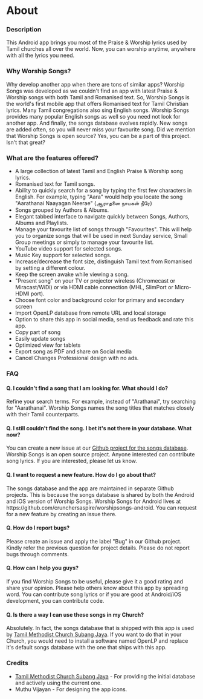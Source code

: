 <html>
<head>
 <meta http-equiv="Content-Type" content="text/html;charset=UTF-8"> 
</head>
<body>
<h1>About</h1>
<h3>Description</h3>
<p>
This Android app brings you most of the Praise & Worship lyrics used by Tamil churches all over the world. Now, you can worship anytime, anywhere with all the lyrics you need.
</p>

<h3>Why Worship Songs?</h3>

<p>
Why develop another app when there are tons of similar apps?
Worship Songs was developed as we couldn't find an app with latest Praise & Worship songs with both Tamil and Romanised text. 
So, Worship Songs is the world's first mobile app that offers Romanised text for Tamil Christian lyrics. 
Many Tamil congregations also sing English songs. Worship Songs provides many popular English songs as well so you need not look for another app. 
And finally, the songs database evolves rapidly. New songs are added often, so you will never miss your favourite song. 
Did we mention that Worship Songs is open source? Yes, you can be a part of this project. Isn't that great?
</p>

<h3>What are the features offered?</h3>
 <ul>
    <li>
        A large collection of latest Tamil and English Praise & Worship song lyrics.
    </li>
    <li>
        Romanised text for Tamil songs.
    </li>
    <li>
        Ability to quickly search for a song by typing the first few characters in English. For example, typing "Aara" would help you locate the song "Aarathanai Naayagan Neerae" (ஆராதனை நாயகன் நீரே)<br>
    </li>
    <li>
        Songs grouped by Authors & Albums. 
    </li>
    <li>
        Elegant tabbed interface to navigate quickly between Songs, Authors, Albums and Playlists.
    </li>
    <li>
        Manage your favourite list of songs through "Favourites". This will help you to organize songs that will be used in next Sunday service, Small Group meetings or simply to manage your favourite list.
    </li>
    <li>
        YouTube video support for selected songs.
    </li>
    <li>
        Music Key support for selected songs.
    </li>
    <li>
        Increase/decrease the font size, distinguish Tamil text from Romanised by setting a different colour.
    </li>
    <li>
        Keep the screen awake while viewing a song.
    </li>
    <li>
        "Present song" on your TV or projector wireless (Chromecast or Miracast/WiDi) or via HDMI cable connection (MHL, SlimPort or Micro-HDMI port).
    </li>
    <li>
        Choose font color and background color for primary and secondary screen
    </li>
    <li>
        Import OpenLP database from remote URL and local storage
    </li>
    <li>
        Option to share this app in social media, send us feedback and rate this app.
    </li>
    <li>
        Copy part of song
    </li>
    <li>
        Easily update songs
    </li>
    <li>
        Optimized view for tablets
    </li>
     <li>
        Export song as PDF and share on Social media
    </li>
    <li>Cancel Changes
        Professional design with no ads.
    </li>
 </ul>

<h3>
FAQ
</h3>

<h4>Q. I couldn't find a song that I am looking for. What should I do?</h4>
<p>
Refine your search terms. For example, instead of "Arathanai", try searching for "Aarathanai". Worship Songs names the song titles that matches closely with their Tamil counterparts.
</p>

<h4>
Q. I still couldn't find the song. I bet it's not there in your database. What now?
</h4>
<p>
You can create a new issue at our <a href="https://github.com/crunchersaspire/worshipsongs-db-dev/issues">Github project for the songs database</a>. Worship Songs is an open source project. Anyone interested can contribute song lyrics. If you are interested, please let us know.
</p>

<h4>
Q. I want to request a new feature. How do I go about that?
</h4>
<p>
The songs database and the app are maintained in separate Github projects. This is because the songs database is shared by both the Android and iOS version of Worship Songs. Worship Songs for Android lives at https://github.com/crunchersaspire/worshipsongs-android. You can request for a new feature by creating an issue there.
</p>

<h4>
Q. How do I report bugs?
</h4>
<p>
Please create an issue and apply the label "Bug" in our Github project. Kindly refer the previous question for project details. Please do not report bugs through comments.
</p>

<h4>
Q. How can I help you guys?
</h4>
<p>
If you find Worship Songs to be useful, please give it a good rating and share your opinion. Please help others know about this app by spreading word. You can contribute song lyrics or if you are good at Android/iOS development, you can contribute code.
</p>

<h4>
Q. Is there a way I can use these songs in my Church?
</h4>
<p>
Absolutely. In fact, the songs database that is shipped with this app is used by <a href="http://tmcsubangjaya.com"> Tamil Methodist Church Subang Jaya</a>. 
If you want to do that in your Church, you would need to install a software named OpenLP and replace it's default songs database with the one that ships with this app.
</p>

<h3>Credits</h3>

<ul>
 <li><a href="http://tmcsubangjaya.com"> Tamil Methodist Church Subang Jaya</a> -  For providing the initial database and actively using the current one.</li>
 <li>Muthu Vijayan - For designing the app icons.</li>
</ul>

</body>
</html>
